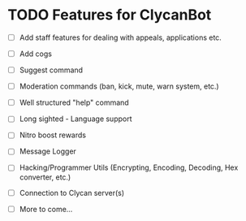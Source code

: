 # TODO Features for ClycanBot

- [ ] Add staff features for dealing with appeals, applications etc.
- [ ] Add cogs
- [ ] Suggest command
- [ ] Moderation commands (ban, kick, mute, warn system, etc.)
- [ ] Well structured "help" command
- [ ] Long sighted - Language support
- [ ] Nitro boost rewards
- [ ] Message Logger
- [ ] Hacking/Programmer Utils (Encrypting, Encoding, Decoding, Hex converter, etc.)
- [ ] Connection to Clycan server(s)

- [ ] More to come...
